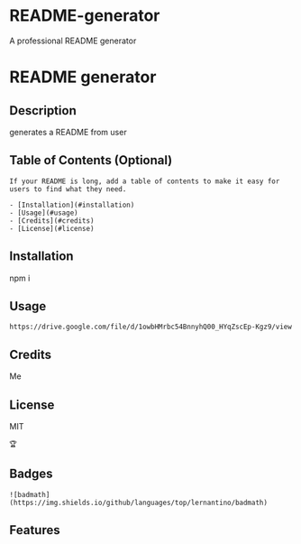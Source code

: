 # README-generator
A professional README generator

# README generator

## Description
    
generates a README from user  


   
    
## Table of Contents (Optional)
    
    If your README is long, add a table of contents to make it easy for users to find what they need.
    
    - [Installation](#installation)
    - [Usage](#usage)
    - [Credits](#credits)
    - [License](#license)
    
## Installation
    
npm i
## Usage
    
    https://drive.google.com/file/d/1owbHMrbc54BnnyhQ00_HYqZscEp-Kgz9/view
    
    
## Credits
    
Me    

## License

MIT
    
    
    
    
    🏆 
    
## Badges
    

    ![badmath](https://img.shields.io/github/languages/top/lernantino/badmath)
    
    
## Features
    
    

    